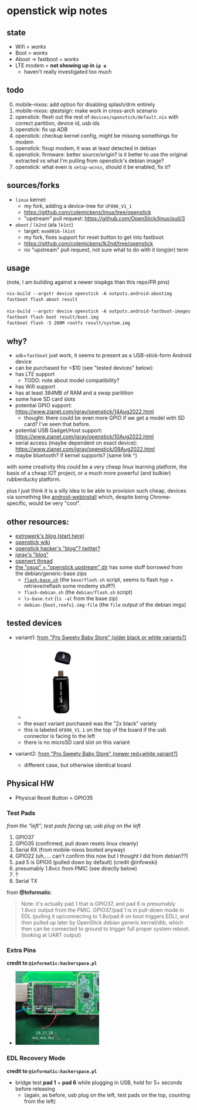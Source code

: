 # openstick wip notes

## state

* Wifi = *works*
* Boot = *works*
* Aboot -> fastboot = *works*
* LTE modem = **not showing up in `ip a`**
  * haven't really investigated too much


## todo
  0. mobile-nixos: add option for disabling splash/drm entirely
  0. mobile-nixos: qtestsign: make work in cross-arch scenario
  0. openstick: flesh out the rest of `devices/openstick/default.nix` with correct partition, device id, usb ids
  0. openstick: fix up ADB
  0. openstick: checkup kernel config, might be missing somethings for modem
  0. openstick: fixup modem, it was at least detected in debian
  0. openstick: firmware: better source/origin? is it better to use the original extracted vs what I'm pulling from openstick's debian image?
  0. openstick: what even is `setup-wcnss`, should it be enabled, fix it?


## sources/forks
- `linux` kernel:
  - my fork, adding a device-tree for `UF896_V1_1`
  - https://github.com/colemickens/linux/tree/openstick
  - "upstream" pull request: https://github.com/OpenStick/linux/pull/3
- `aboot` / `lk2nd` (ala `lk1st`)
  - target: `msm8916-lk1st`
  - my fork, fixes support for reset button to get into fastboot
  - https://github.com/colemickens/lk2nd/tree/openstick
  - no "upstream" pull request, not sure what to do with it long(er) term


## usage

(note, I am building against a newer nixpkgs than this repo/PR pins)

```
nix-build --argstr device openstick -A outputs.android-abootimg
fastboot flash aboot result

nix-build --argstr device openstick -A outputs.android-fastboot-images
fastboot flash boot result/boot.img
fastboot flash -S 200M rootfs result/system.img
```

  
## why?

 - `adb`+`fastboot` just work, it seems to present as a USB-stick-form Android device
 - can be purchased for <$10 (see "tested devices" below):
 - has LTE support
   - TODO: note about model compatibility?
 - has Wifi support
 - has at least 384MB of RAM and a swap paritition
 - some have SD card slots
 - potential GPIO support: https://www.zianet.com/jgray/openstick/14Aug2022.html
   - thought: there could be even more GPIO if we get a model with SD card? I've seen that before.
 - potential USB Gadget/Host support: https://www.zianet.com/jgray/openstick/10Aug2022.html
 - serial access (maybe dependent on exact device): https://www.zianet.com/jgray/openstick/09Aug2022.html
 - maybe bluetooth? if kernel supports? (same link ^)

with some creativity this could be a very cheap linux learning platform, the basis of a cheap
IOT project, or a much more powerful (and bulkier) rubberducky platform.

plus I just think it is a silly idea to be able to provision such cheap, devices
via something like [android-webinstall](https://github.com/kdrag0n/android-webinstall)
which, despite being Chrome-specific, would be very "cool".

## other resources:
- [extrowerk's blog (start here)](https://extrowerk.com/2022/07/31/OpenStick/)
- [openstick wiki](https://www.kancloud.cn/handsomehacker/openstick/2636505)
- [openstick hacker's "blog"? twitter?](https://blog.csdn.net/github_38345754/article/details/121481021)
- [jgray's "blog"](https://www.zianet.com/jgray/openstick/)
- [openwrt thread](https://forum.openwrt.org/t/qualcomm-msm8916-lte-router-384mib-ram-2-4gib-flash-android-openwrt/131712/38?u=colemickens)
- [the "osup" = "openstick upstream" dir](./osup) has some stuff borrowed from the debian/generic-base zips
   - [`flash-base.sh`](./osup/flash-base.sh) (the `base/flash.sh` script, seems to flash hyp + retrieve/reflash some modemy stuff?)
   - `flash-debian.sh` (the `debian/flash.sh` script)
   - `ls-base.txt` (`ls -al` from the base zip)
   - `debian-{boot,roofs}.img-file` (the `file` output of the debian imgs)
  

## tested devices
 - variant1: [from "Pro Sweety Baby Store" (older black or white variants?)](https://www.aliexpress.com/item/3256803964280481.html?spm=a2g0o.order_list.0.0.21ef1802DXiYI3)
   - <img src="./readme-img/openstick-black-v1.jpg" height="200" title="openstick aliexpress black model" />
   - the exact variant purchased was the "2x black" variety
   - this is labeled `UF896_V1.1` on the top of the board
     if the usb connector is facing to the left
   - there is no microSD card slot on this variant
    
 - variant2: [from "Pro Sweety Baby Store" (newer red+white variant?)](https://www.aliexpress.com/item/3256804379039480.html?spm=a2g0o.order_list.0.0.21ef1802DXiYI3)
   - different case, but otherwise identical board


## Physical HW

* Physical Reset Button = GPIO35

### Test Pads

*from the "left"; test pads facing up; usb plug on the left*

1. GPIO37
2. GPIO35 (confirmed, pull down resets linux cleanly)
3. Serial RX (from mobile-nixos booted anyway)
4. GPIO22 (uh,.... can't confirm this now but I thought I did from debian??)
5. pad 5 is GPIO0 (pulled down by default) (credit @infowski)
6. presumably 1.8vcc from PMIC (see directly below)
7. ?
8. Serial TX

from **@Informatic**:
> Note: it's actually pad 1 that is GPIO37, and pad 6 is presumably 1.8vcc output from the PMIC.
> GPIO37/pad 1 is in pull-down mode in EDL (pulling it up/connecting to 1.8v/pad 6 on boot triggers EDL), and then pulled up later by OpenStick debian generic kernel/dtb, which then can be connected to ground to trigger full proper system reboot. (looking at UART output)


### Extra Pins

**credit to `@informatic:hackerspace.pl`**

  - <a href="https://raw.githubusercontent.com/colemickens/mobile-nixos/openstick/devices/openstick/readme-img/openstick-extra-pins.jpg">
    <img src="./readme-img/openstick-extra-pins.jpg" height="200" />
    </a>

### EDL Recovery Mode

**credit to `@informatic:hackerspace.pl`**

* bridge test **pad 1** + **pad 6** while plugging in USB, hold for 5+ seconds before releasing
  * (again, as before, usb plug on the left, test pads on the top, counting from the left)
